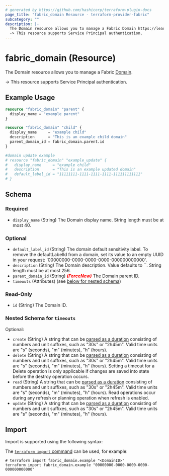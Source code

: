 ```yaml
---
# generated by https://github.com/hashicorp/terraform-plugin-docs
page_title: "fabric_domain Resource - terraform-provider-fabric"
subcategory: ""
description: |-
  The Domain resource allows you to manage a Fabric Domain https://learn.microsoft.com/fabric/governance/domains.
  -> This resource supports Service Principal authentication.
---
```


# fabric_domain (Resource)

The Domain resource allows you to manage a Fabric [Domain](https://learn.microsoft.com/fabric/governance/domains).

-> This resource supports Service Principal authentication.

## Example Usage

```terraform
resource "fabric_domain" "parent" {
  display_name = "example parent"
}

resource "fabric_domain" "child" {
  display_name     = "example child"
  description      = "This is an example child domain"
  parent_domain_id = fabric_domain.parent.id
}

#domain update example
# resource "fabric_domain" "example_update" {
#   display_name     = "example child"
#   description      = "This is an example updated domain"
#   default_label_id = "11111111-1111-1111-1111-111111111111"
# }
```

<!-- schema generated by tfplugindocs -->
## Schema

### Required

- `display_name` (String) The Domain display name. String length must be at most 40.

### Optional

- `default_label_id` (String) The domain default sensitivity label. To remove the defaultLabelId from a domain, set its value to an empty UUID in your request: '00000000-0000-0000-0000-000000000000'.
- `description` (String) The Domain description. Value defaults to ``. String length must be at most 256.
- `parent_domain_id` (String) <i style="color:red;font-weight: bold">(ForceNew)</i> The Domain parent ID.
- `timeouts` (Attributes) (see [below for nested schema](#nestedatt--timeouts))

### Read-Only

- `id` (String) The Domain ID.

<a id="nestedatt--timeouts"></a>

### Nested Schema for `timeouts`

Optional:

- `create` (String) A string that can be [parsed as a duration](https://pkg.go.dev/time#ParseDuration) consisting of numbers and unit suffixes, such as "30s" or "2h45m". Valid time units are "s" (seconds), "m" (minutes), "h" (hours).
- `delete` (String) A string that can be [parsed as a duration](https://pkg.go.dev/time#ParseDuration) consisting of numbers and unit suffixes, such as "30s" or "2h45m". Valid time units are "s" (seconds), "m" (minutes), "h" (hours). Setting a timeout for a Delete operation is only applicable if changes are saved into state before the destroy operation occurs.
- `read` (String) A string that can be [parsed as a duration](https://pkg.go.dev/time#ParseDuration) consisting of numbers and unit suffixes, such as "30s" or "2h45m". Valid time units are "s" (seconds), "m" (minutes), "h" (hours). Read operations occur during any refresh or planning operation when refresh is enabled.
- `update` (String) A string that can be [parsed as a duration](https://pkg.go.dev/time#ParseDuration) consisting of numbers and unit suffixes, such as "30s" or "2h45m". Valid time units are "s" (seconds), "m" (minutes), "h" (hours).

## Import

Import is supported using the following syntax:

The [`terraform import` command](https://developer.hashicorp.com/terraform/cli/commands/import) can be used, for example:

```shell
# terraform import fabric_domain.example "<DomainID>"
terraform import fabric_domain.example "00000000-0000-0000-0000-000000000000"
```
